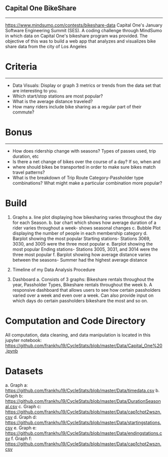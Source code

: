## Capital One BikeShare
-------------------------
https://www.mindsumo.com/contests/bikeshare-data
Capital One's January Software Engineering Summit (SES). A coding challenge through MindSumo in which data on Capital One's bikeshare program was provided. The objective of this was to build a web app that analyzes and visualizes bike share data from the city of Los Angeles

# Criteria
--------------------------
- Data Visuals: Display or graph 3 metrics or trends from the data set that are interesting to you.
- Which start/stop stations are most popular?
- What is the average distance traveled?
- How many riders include bike sharing as a regular part of their commute?

# Bonus
--------------------------
- How does ridership change with seasons? Types of passes used, trip duration, etc
- Is there a net change of bikes over the course of a day? If so, when and
- where should bikes be transported in order to make sure bikes match travel patterns?
- What is the breakdown of Trip Route Category-Passholder type combinations? What might make a particular combination more popular?

# Build
1.  Graphs 
a. line plot displaying how bikesharing varies throughout the day for each Season. 
b. bar chart which shows how average duration of a rider varies throughout a week- shows seasonal changes 
c. Bubble Plot displaying the number of people in each membership category 
d. Barplot showing the most popular Starting stations- Stations 3069, 3030, and 3005 were the three most popular
e. Barplot showing the most popular Ending stations- Stations 3005, 3031, and 3014 were the three most popular
f. Barplot showing how average distance varies between the seasons- Summer had the highest average distance

2. Timeline of my Data Analysis Procedure

3. Dashboard
a. Consists of 3 graphs: Bikeshare rentals throughout the year, Passholder Types, Bikeshare rentals throughout the week
b. A responsive dashboard that allows users to see how certain passholders varied over a week and even over a week. Can also provide input on which days do certain passholders bikeshare the most and so on. 

# Computation and Code Directory
All computation, data cleaning, and data manipulation is located in this jupyter notebook: https://github.com/frankhu19/CycleStats/blob/master/Data/Capital_One%20.ipynb

# Datasets 
a. Graph a: https://github.com/frankhu19/CycleStats/blob/master/Data/timedata.csv
b. Graph b: https://github.com/frankhu19/CycleStats/blob/master/Data/DurationSeasonal.csv
c. Graph c: https://github.com/frankhu19/CycleStats/blob/master/Data/cap1chpt2wszn.csv
d. Graph d: https://github.com/frankhu19/CycleStats/blob/master/Data/startingstations.csv
e. Graph e: https://github.com/frankhu19/CycleStats/blob/master/Data/endingstations.csv
f. Graph f: https://github.com/frankhu19/CycleStats/blob/master/Data/cap1chpt2wszn.csv
